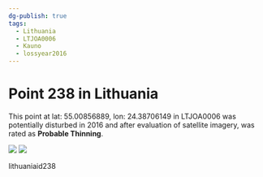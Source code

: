 ```yaml
---
dg-publish: true
tags:
  - Lithuania
  - LTJOA0006
  - Kauno
  - lossyear2016
---
```


# Point 238 in Lithuania

This point at lat: 55.00856889, lon: 24.38706149 in LTJOA0006 was potentially disturbed in 2016 and after evaluation of satellite imagery, was rated as **Probable Thinning**.

<div class='juxtapose' data-showcredits='false'>
<img src='https://baserow-backend-production20240528124524339000000001.s3.amazonaws.com/user_files/r5Rs76sGRwdF47Ff37PAvTuQIzOBEtWz_abba0731d57b24f11162fb0f42d2fee447119e6dfa34d18cf3c5f60fddeb3fc0.png' data-label='April 2014' />
<img src='https://baserow-backend-production20240528124524339000000001.s3.amazonaws.com/user_files/sT8I7GEdGSRjWzAOqQNMnKJ9KyHoKZjp_f1b2a453adce64724cca48d21b471319ffce1322d5a24f09aefd62f4a9b2504c.png' data-label='October 2021' />
</div>

lithuaniaid238